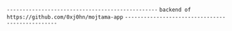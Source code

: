 `------------------------------------------------`
`backend of https://github.com/0xj0hn/mojtama-app`
`------------------------------------------------`
